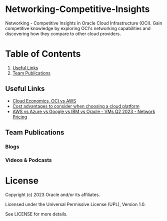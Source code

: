 # Networking-Competitive-Insights 
Networking - Competitive Insights in Oracle Cloud Infrastructure (OCI). Gain competitive knowledge by exploring OCI's networking capabilities and discovering how they compare to other cloud providers.


# Table of Contents
 
1. [Useful Links](#useful-links)
2. [Team Publications](#team-publications)

 
## Useful Links
- [Cloud Economics, OCI vs AWS ](https://www.oracle.com/cloud/economics/)
- [Cost advantages to consider when choosing a cloud platform](https://blogs.oracle.com/cloud-infrastructure/post/cost-advantages-to-consider-when-choosing-a-cloud-platform---part-1-pricing-consistency-with-consumption-flexibility)
- [AWS vs Azure vs Google vs IBM vs Oracle - VMs Q2 2023 - Network Pricing ](https://projector.cloud-mercato.com/projects/aws-vs-azure-vs-google-vs-ibm-vs-oracle-vms-q2-2023/network-pricing/graph)




## Team Publications


 
### Blogs
 


### Videos & Podcasts



# License

Copyright (c) 2023 Oracle and/or its affiliates.

Licensed under the Universal Permissive License (UPL), Version 1.0.

See LICENSE for more details.
